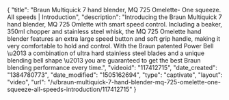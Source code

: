 {
    "title": "Braun Multiquick 7 hand blender, MQ 725 Omelette- One squeeze. All speeds | Introduction",
    "description": "Introducing the Braun Multiquick 7 hand blender, MQ 725 Omlette with smart speed control. Including a beaker, 350ml chopper and stainless steel whisk,  the MQ 725 Omelette hand blender features an extra large speed button and soft grip handle, making it very comfortable to hold and control.  With the Braun patented Power Bell \u2013 a combination of ultra hard stainless steel blades and a unique blending bell shape \u2013 you are guaranteed to get the best Braun blending performance every time.",
    "videoid": "117412715",
    "date_created": "1384780773",
    "date_modified": "1505162694",
    "type": "captivate",
    "layout": "video",
    "url": "\/v\/braun-multiquick-7-hand-blender-mq-725-omelette-one-squeeze-all-speeds-introduction\/117412715"
}